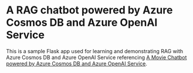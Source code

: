 # A RAG chatbot powered by Azure Cosmos DB and Azure OpenAI Service

This is a sample Flask app used for learning and demonstrating RAG with Azure Cosmos DB and Azure OpenAI Service referencing [A Movie Chatbot powered by Azure Cosmos DB and Azure OpenAI Service](https://github.com/AzureCosmosDB/Fabric-Conf-2024-Build-AI-Apps/tree/main).
